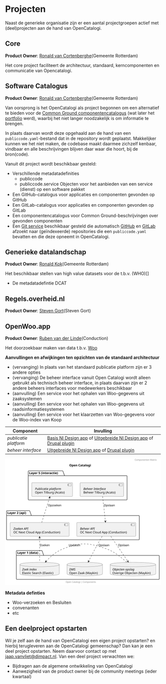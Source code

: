 # Projecten

Naast de generieke organisatie zijn er een aantal projectgroepen actief met (deel)projecten aan de hand van OpenCatalogi.

## Core

**Product Owner**: [Ronald van Cortenberghe](mailto:r.vancortenberghe@rotterdam.nl)(Gemeente Rotterdam)

Het core project faciliteert de architectuur, standaard, kerncomponenten en communicatie van Opencatalogi.

## Software Catalogus

**Product Owner**: [Ronald van Cortenberghe](mailto:r.vancortenberghe@rotterdam.nl)(Gemeente Rotterdam)

Van oorsprong is het OpenCatalogi als project begonnen om een alternatief te bieden voor de [Common Ground componentencatalogus](https://componentencatalogus.commonground.nl/) (wat later het [portfolio](https://app.powerbi.com/view?r=eyJrIjoiOWU4MjlmYTktNjE2MS00OGRhLTgwMjYtZWZhNTFhZmRhZjI2IiwidCI6IjZlZjAyOWFiLTNmZDctNGQ5OC05YjBlLWQxZjVmZWRlYTZkMSIsImMiOjh9&pageName=ffe4f1f9018d7bd035bc) werd), waarbij het niet langer noodzakelijk is om informatie te brengen.

In plaats daarvan wordt deze opgehaald aan de hand van een `publiccode.yaml`-bestand dat in de repository wordt geplaatst. Makkelijker kunnen we het niet maken, de codebase maakt daarmee zichzelf kenbaar, vindbaar en alle beschrijvingen blijven daar waar die hoort, bij de bron(code).

Vanuit dit project wordt beschikbaar gesteld:

- Verschillende metadatadefinities
  - publiccode
  - publiccode.service Objecten voor het aanbieden van een service (dienst) op een software pakket
- Een GitHub-catalogus voor applicaties en componenten gevonden op GitHub
- Een GitLab-catalogus voor applicaties en componenten gevonden op GitLab
- Een componentencatalogus voor Common Ground-beschrijvingen over gevonden componenten
- Een [Git service](https://github.com/OpenCatalogi/opencatalogi-crawler) beschikbaar gesteld die automatisch [GitHub](https://github.com/) en [GitLab](https://about.gitlab.com/) afzoekt naar (geïndexeerde) repositories die een `publiccode.yaml` bevatten en die deze opneemt in OpenCatalogi.

## Generieke datalandschap

**Product Owner**: [Ronald Kok](mailto:rdw.kok@rotterdam.nl)(Gemeente Rotterdam)

Het beschikbaar stellen van high value datasets voor de t.b.v. (WHO)[]

- De metadatadefintie DCAT

## Regels.overheid.nl

**Product Owner**: [Steven Gort](mailto:steven.Gort@ictu.nl)(Steven Gort)

## OpenWoo.app

**Product Owner**: [Ruben van der Linde](mailto:ruben@conduction.nl)(Conduction)

Het doorzoekbaar maken van data t.b.v. [Woo](https://www.rijksoverheid.nl/onderwerpen/wet-open-overheid-woo)

**Aanvullingen en afwijkingen ten opzichten van de standaard architectuur**

- (vervanging) In plaats van het standaard publicatie platform zijn er 3 andere opties
- (vervanging) De beheer interface vanuit Open Catalogi wordt alleen gebruikt als technisch beheer interface, in plaats daarvan zijn er 2 andere beheers interfaces voor medewerkers beschikbaar
- (aanvulling) Een service voor het ophalen van Woo-gegevens uit zaaksystemen
- (aanvulling) Een service voor het ophalen van Woo-gegevens uit raadsinformatiesystemen
- (aanvulling) Een service voor het klaarzetten van Woo-gegevens voor de Woo-index van Koop

| Component | Invulling |
| ----------- | ----------- |
| _publicatie platform_ | [Basis Nl Design app](https://github.com/ConductionNL/woo-website-template) of [Uitgebreide Nl Design app](https://github.com/OpenCatalogi/web-app) of [Drupal plugin]()|
| _beheer interface_ | [Uitgebreide Nl Design app](https://github.com/OpenCatalogi/web-app) of [Drupal plugin]() |

![components_commonground_woo](./handleidingen/components_commonground_woo.svg)

**Metadata definties**
- Woo-verzoeken en Besluiten
- convenanten
- etc

## Een deelproject opstarten

Wil je zelf aan de hand van OpenCatalogi een eigen project opstarten? en hierbij terugleveren aan de OpenCatalogi gemeenschap? Dan kan je een deel project opstarten. Neem daarvoor contact op met [jaap.vanvliet@dimpact.nl](mailto:jaap.vanvliet@dimpact.nl). Van een deel project verwachten we:

- Bijdragen aan de algemene ontwikkeling van OpenCatalogi
- Aanwezigheid van de product owner bij de community meetings (ieder kwartaal)
